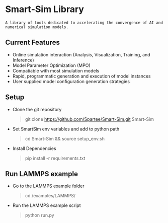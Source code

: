 # Smart-Sim Library

    A library of tools dedicated to accelerating the convergence of AI and numerical simulation models.

## Current Features

   - Online simulation interaction (Analysis, Visualization, Training, and Inference)
   - Model Parameter Optimization (MPO)
   - Compatiable with most simulation models
   - Rapid, programmatic generation and execution of model instances
   - User supplied model configuration generation strategies

## Setup

   - Clone the git repository
      > git clone https://github.com/Spartee/Smart-Sim.git Smart-Sim
   - Set SmartSim env variables and add to python path
      > cd Smart-Sim && source setup_env.sh
   - Install Dependencies
      > pip install -r requirements.txt

## Run LAMMPS example

   - Go to the LAMMPS example folder
      > cd /examples/LAMMPS/
   - Run the LAMMPS example script
      > python run.py
